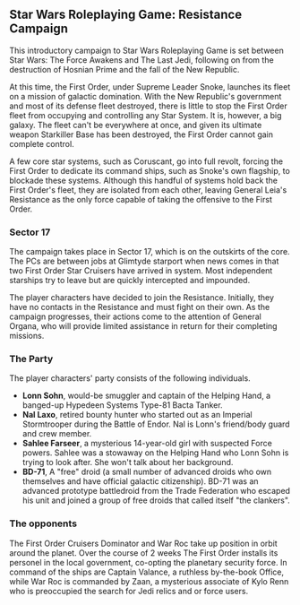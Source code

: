 ## Star Wars Roleplaying Game: Resistance Campaign

This introductory campaign to Star Wars Roleplaying Game is set between Star Wars: The Force Awakens and The Last Jedi, following on from the destruction of Hosnian Prime and the fall of the New Republic.

At this time, the First Order, under Supreme Leader Snoke, launches its fleet on a mission of galactic domination. With the New Republic's government and most of its defense fleet destroyed, there is little to stop the First Order fleet from occupying and controlling any Star System. It is, however, a big galaxy. The fleet can't be everywhere at once, and given its ultimate weapon Starkiller Base has been destroyed, the First Order cannot gain complete control. 

A few core star systems, such as Coruscant, go into full revolt, forcing the First Order to dedicate its command ships, such as Snoke's own flagship, to blockade these systems. Although this handful of systems hold back the First Order's fleet, they are isolated from each other, leaving General Leia's Resistance as the only force capable of taking the offensive to the First Order.


### Sector 17

The campaign takes place in Sector 17, which is on the outskirts of the core. The PCs are between jobs at Glimtyde starport when news comes in that two First Order Star Cruisers have arrived in system. Most independent starships try to leave but are quickly intercepted and impounded. 

The player characters have decided to join the Resistance. Initially, they have no contacts in the Resistance and must fight on their own. As the campaign progresses, their actions come to the attention of General Organa, who will provide limited assistance in return for their completing missions.

### The Party

The player characters' party consists of the following individuals.

* **Lonn Sohn**, would-be smuggler and captain of the Helping Hand, a banged-up Hypedeen Systems Type-81 Bacta Tanker.
* **Nal Laxo**, retired bounty hunter who started out as an Imperial Stormtrooper during the Battle of Endor. Nal is Lonn's friend/body guard and crew member.
* **Sahlee Farseer**, a mysterious 14-year-old girl with suspected Force powers. Sahlee was a stowaway on the Helping Hand who Lonn Sohn is trying to look after. She won't talk about her background.
* **BD-71**, A "free" droid (a small number of advanced droids who own themselves and have official galactic citizenship). BD-71 was an advanced prototype battledroid from the Trade Federation who escaped his unit and joined a group of free droids that called itself "the clankers".

### The opponents

The First Order Cruisers Dominator and War Roc take up position in orbit around the planet. Over the course of 2 weeks The First Order installs its personel in the local government, co-opting the planetary security force. In command of the ships are Captain Valance, a ruthless by-the-book Office, while War Roc is commanded by Zaan, a mysterious associate of Kylo Renn who is preoccupied the search for Jedi relics and or force users.

